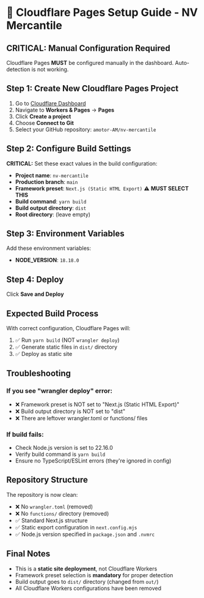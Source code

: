 # 🚀 Cloudflare Pages Setup Guide - NV Mercantile

## CRITICAL: Manual Configuration Required

Cloudflare Pages **MUST** be configured manually in the dashboard. Auto-detection is not working.

## Step 1: Create New Cloudflare Pages Project

1. Go to [Cloudflare Dashboard](https://dash.cloudflare.com/)
2. Navigate to **Workers & Pages** → **Pages**
3. Click **Create a project**
4. Choose **Connect to Git**
5. Select your GitHub repository: `amotor-AM/nv-mercantile`

## Step 2: Configure Build Settings

**CRITICAL:** Set these exact values in the build configuration:

- **Project name**: `nv-mercantile`
- **Production branch**: `main`
- **Framework preset**: `Next.js (Static HTML Export)` ⚠️ **MUST SELECT THIS**
- **Build command**: `yarn build`
- **Build output directory**: `dist`
- **Root directory**: (leave empty)

## Step 3: Environment Variables

Add these environment variables:

- **NODE_VERSION**: `18.18.0`

## Step 4: Deploy

Click **Save and Deploy**

## Expected Build Process

With correct configuration, Cloudflare Pages will:
1. ✅ Run `yarn build` (NOT `wrangler deploy`)
2. ✅ Generate static files in `dist/` directory
3. ✅ Deploy as static site

## Troubleshooting

### If you see "wrangler deploy" error:
- ❌ Framework preset is NOT set to "Next.js (Static HTML Export)"
- ❌ Build output directory is NOT set to "dist"
- ❌ There are leftover wrangler.toml or functions/ files

### If build fails:
- Check Node.js version is set to 22.16.0
- Verify build command is `yarn build`
- Ensure no TypeScript/ESLint errors (they're ignored in config)

## Repository Structure

The repository is now clean:
- ❌ No `wrangler.toml` (removed)
- ❌ No `functions/` directory (removed)
- ✅ Standard Next.js structure
- ✅ Static export configuration in `next.config.mjs`
- ✅ Node.js version specified in `package.json` and `.nvmrc`

## Final Notes

- This is a **static site deployment**, not Cloudflare Workers
- Framework preset selection is **mandatory** for proper detection
- Build output goes to `dist/` directory (changed from `out/`)
- All Cloudflare Workers configurations have been removed
